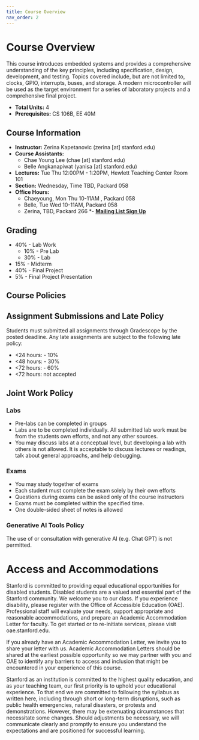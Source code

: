 ```yaml
---
title: Course Overview
nav_order: 2
---
```



# Course Overview
This course introduces embedded systems and provides a comprehensive understanding of the key principles, including specification, design, development, and testing. Topics covered include, but are not limited to, clocks, GPIO, interrupts, buses, and storage. A modern microcontroller will be used as the target environment for a series of laboratory projects and a comprehensive final project. 

* **Total Units:** 4
* **Prerequisites:** CS 106B, EE 40M

## Course Information

- **Instructor:** Zerina Kapetanovic (zerina [at] stanford.edu)
- **Course Assistants:** 
   - Chae Young Lee (chae [at] stanford.edu)
   - Belle Angkanapiwat (yanisa [at] stanford.edu)
- **Lectures:** Tue Thu 12:00PM - 1:20PM, Hewlett Teaching Center Room 101
- **Section:** Wednesday, Time TBD, Packard 058
- **Office Hours:** 
   - Chaeyoung, Mon Thu 10-11AM , Packard 058
   - Belle, Tue Wed 10-11AM, Packard 058
   - Zerina, TBD, Packard 266
*- [**Mailing List Sign Up**](https://mailman.stanford.edu/mailman/listinfo/ee186_fall2025)


## Grading
- 40% - Lab Work
   - 10% - Pre Lab
   - 30% - Lab
- 15% - Midterm
- 40% - Final Project
- 5% - Final Project Presentation 

## Course Policies 

## Assignment Submissions and Late Policy
Students must submitted all assignments through Gradescope by the posted deadline. Any late assignments are subject to the following late policy:
   * <24 hours: - 10%
   * <48 hours: - 30%
   * <72 hours: - 60%
   * <72 hours: not accepted

## Joint Work Policy
### Labs
* Pre-labs can be completed in groups
* Labs are to be completed individually. All submitted lab work must be from the students own efforts, and not any other sources.
* You may discuss labs at a conceptual level, but developing a lab with others is not allowed. It is acceptable to discuss lectures or readings, talk about general approachs, and help debugging. 

### Exams
* You may study together of exams
* Each student must complete the exam solely by their own efforts
* Questions during exams can be asked only of the course instructors
* Exams must be completed within the specified time. 
* One double-sided sheet of notes is allowed

### Generative AI Tools Policy
The use of or consultation with generative AI (e.g. Chat GPT) is not permitted. 

# Access and Accommodations
Stanford is committed to providing equal educational opportunities for disabled students. Disabled students are a valued and essential part of the Stanford community. We welcome you to our class. If you experience disability, please register with the Office of Accessible Education (OAE). Professional staff will evaluate your needs, support appropriate and reasonable accommodations, and prepare an Academic Accommodation Letter for faculty. To get started or to re-initiate services, please visit oae.stanford.edu.

If you already have an Academic Accommodation Letter, we invite you to share your letter with us. Academic Accommodation Letters should be shared at the earliest possible opportunity so we may partner with you and OAE to identify any barriers to access and inclusion that might be encountered in your experience of this course.

Stanford as an institution is committed to the highest quality education, and as your teaching team, our first priority is to uphold your educational experience. To that end we are committed to following the syllabus as written here, including through short or long-term disruptions, such as public health emergencies, natural disasters, or protests and demonstrations. However, there may be extenuating circumstances that necessitate some changes. Should adjustments be necessary, we will communicate clearly and promptly to ensure you understand the expectations and are positioned for successful learning.
